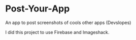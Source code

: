 # Post-Your-App

An app to post screenshots of cools other apps (Devslopes)

I did this project to use Firebase and Imageshack. 
